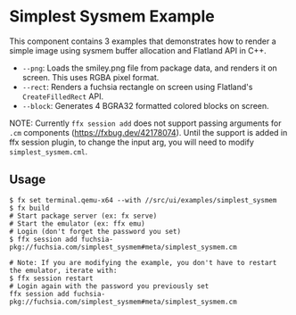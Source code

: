 # Simplest Sysmem Example

This component contains 3 examples that demonstrates how to render a simple image using sysmem buffer allocation and Flatland API in C++.

* `--png`: Loads the smiley.png file from package data, and renders it on screen. This uses RGBA pixel format.
* `--rect`: Renders a fuchsia rectangle on screen using Flatland's `CreateFilledRect` API.
* `--block`: Generates 4 BGRA32 formatted colored blocks on screen.

NOTE: Currently `ffx session add` does not support passing arguments for `.cm` components (https://fxbug.dev/42178074). Until the support is added in ffx session plugin, to change the input arg, you will need to modify `simplest_sysmem.cml`.

## Usage

```shell
$ fx set terminal.qemu-x64 --with //src/ui/examples/simplest_sysmem
$ fx build
# Start package server (ex: fx serve)
# Start the emulator (ex: ffx emu)
# Login (don't forget the password you set)
$ ffx session add fuchsia-pkg://fuchsia.com/simplest_sysmem#meta/simplest_sysmem.cm

# Note: If you are modifying the example, you don't have to restart the emulator, iterate with:
$ ffx session restart
# Login again with the password you previously set
ffx session add fuchsia-pkg://fuchsia.com/simplest_sysmem#meta/simplest_sysmem.cm
```
